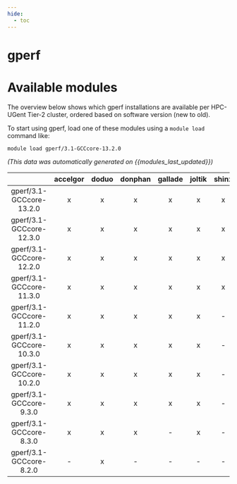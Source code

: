 ```yaml
---
hide:
  - toc
---
```


gperf
=====

# Available modules


The overview below shows which gperf installations are available per HPC-UGent Tier-2 cluster, ordered based on software version (new to old).

To start using gperf, load one of these modules using a `module load` command like:

```shell
module load gperf/3.1-GCCcore-13.2.0
```

*(This data was automatically generated on {{modules_last_updated}})*  

| |accelgor|doduo|donphan|gallade|joltik|shinx|skitty|
| :---: | :---: | :---: | :---: | :---: | :---: | :---: | :---: |
|gperf/3.1-GCCcore-13.2.0|x|x|x|x|x|x|x|
|gperf/3.1-GCCcore-12.3.0|x|x|x|x|x|x|x|
|gperf/3.1-GCCcore-12.2.0|x|x|x|x|x|x|-|
|gperf/3.1-GCCcore-11.3.0|x|x|x|x|x|x|-|
|gperf/3.1-GCCcore-11.2.0|x|x|x|x|x|-|-|
|gperf/3.1-GCCcore-10.3.0|x|x|x|x|x|-|-|
|gperf/3.1-GCCcore-10.2.0|x|x|x|x|x|-|-|
|gperf/3.1-GCCcore-9.3.0|x|x|x|x|x|-|-|
|gperf/3.1-GCCcore-8.3.0|x|x|x|-|x|-|-|
|gperf/3.1-GCCcore-8.2.0|-|x|-|-|-|-|-|
